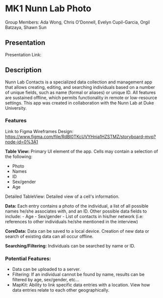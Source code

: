 # MK1 Nunn Lab Photo 
Group Members: Ada Wong, Chris O'Donnell, Evelyn Cupil-Garcia, Orgil Batzaya, Shawn Sun

## Presentation
Presentation Link:

## Description
Nunn Lab Contacts is a specialized data collection and management app that allows creating, editing, and searching individuals based on a number of unique fields, such as name (formal or aliases) or unique ID. All features are sustained offline, which permits functionality in remote or low-resource settings. This app was created in collaboration with the Nunn Lab at Duke University. 

### Features
Link to Figma Wireframes Design: https://www.figma.com/file/RdBl0TKcUVYHnia1HZSTMZ/storyboard-mvp?node-id=0%3A1

**Table View:** Primary UI element of the app. Cells may contain a selection of the following: 
- Photo
- Names
- ID
- Sex/gender
- Age

Detailed TableView: Detailed view of a cell's information. 

**Data:** Each entry contains a photo of the individual, a list of all possible names he/she associates with, and an ID. Other possible data fields to include: 
    - Age
    - Sex/gender
    - List of contacts in his/her network (i.e: references to other individuals he/she mentioned in the interview)

**CoreData:** Data can be saved to a local device. Creation of new data or search of existing data can all occur offline. 

**Searching/Filtering:** Individuals can be searched by name or ID.  

### Potential Features: 
- Data can be uploaded to a server. 
- Filtering: If an individual cannot be found by name, results can be filtered by age, sex/gender, etc...
- MapKit: Ability to link specific data entries with a location. View how 
  data entries relate to each other geographically. 

